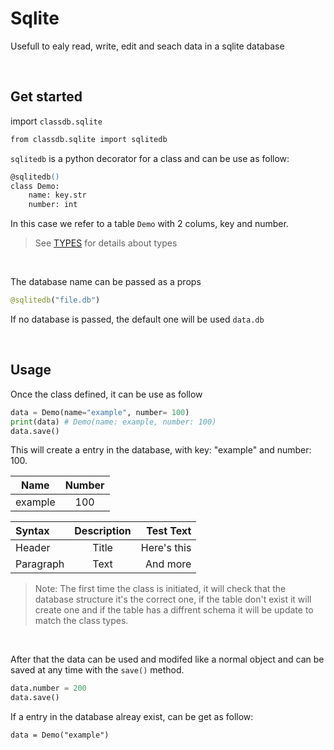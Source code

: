 # Sqlite

Usefull to ealy read, write, edit and seach data in a sqlite database

<br />

## Get started

import `classdb.sqlite`

```ps
from classdb.sqlite import sqlitedb
```

`sqlitedb` is a python decorator for a class and can be use as follow:

```ps
@sqlitedb()
class Demo:
    name: key.str
    number: int
```

In this case we refer to a table `Demo` with 2 colums, key and number.

> See [TYPES](TYPES.md) for details about types

<br />

The database name can be passed as a props

```py
@sqlitedb("file.db")
```

If no database is passed, the default one will be used `data.db`

<br />

## Usage

Once the class defined, it can be use as follow

```py
data = Demo(name="example", number= 100)
print(data) # Demo(name: example, number: 100)
data.save()
```

This will create a entry in the database, with key: "example" and number: 100.

<center>

|  Name   | Number |
| :-----: | :----: |
| example |  100   |

</center>

| Syntax    | Description |   Test Text |
| :-------- | :---------: | ----------: |
| Header    |    Title    | Here's this |
| Paragraph |    Text     |    And more |

</center>

> Note: The first time the class is initiated, it will check that the database structure it's the correct one, if the table don't exist it will create one and if the table has a diffrent schema it will be update to match the class types.

<br />

After that the data can be used and modifed like a normal object and can be saved at any time with the `save()` method.

```py
data.number = 200
data.save()
```

If a entry in the database alreay exist, can be get as follow:

```
data = Demo("example")
```

